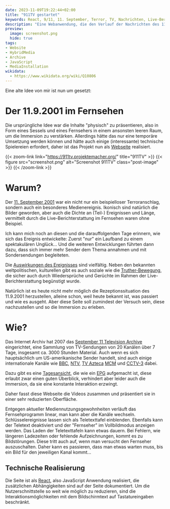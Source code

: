 ```yaml
---
date: 2023-11-09T19:22:44+02:00
title: "911TV gestartet"
keywords: React, 9/11, 11. September, Terror, TV, Nachrichten, Live-Berichterstattung
description: "Eine Webanwendung, die den Verlauf der Nachrichten des 11. Septembers 2001 in Echtzeit erfahrbar macht"
preview:
  image: screenshot.png
  hide: true
tags:
- Website
- HybridMedia
- Archive
- JavaScript
- MediaInstallation
wikidata:
  - https://www.wikidata.org/wiki/Q10806
---
```


Eine alte Idee von mir ist nun um gesetzt:

<!--more-->

# Der 11.9.2001 im Fernsehen

Die ursprüngliche Idee war die Inhalte "physisch" zu präsentieren, also in Form eines Sessels und eines Fernsehers in einem ansonsten leeren Raum, um die Immersion zu verstärken. Allerdings hätte das nur eine temporäre Umsetzung werden können und hätte auch einige (interessante) technische Spielereien erfordert, daher ist das Projekt nun als [Webseite](https://911tv.projektemacher.org/) realisiert.

{{< zoom-link link="https://911tv.projektemacher.org/" title="911TV" >}}
    {{< figure src="screenshot.png" alt="Screenshot 911TV" class="post-image" >}}
{{< /zoom-link >}}

# Warum?

Der [11. September 2001](https://de.wikipedia.org/wiki/Terroranschl%C3%A4ge_am_11._September_2001) war ein nicht nur ein beispielloser Terroranschlag, sondern auch ein besonderes Medienereignis. Ikonisch sind natürlich die Bilder geworden, aber auch die Dichte an (Teil-) Ereignissen und Länge, vermittelt durch die Live-Berichterstattung im Fernsehen waren ohne Beispiel.

Ich kann mich noch an diesen und die darauffolgenden Tage erinnern, wie sich das Ereignis entwickelte: Zuerst "nur" ein Laufband zu einem spektakulären Unglück...
Und die weiteren Entwicklungen führten dann dazu, dass sich immer mehr Sender dem Thema annahmen und mit Sondersendungen begleiteten.

Die [Auswirkungen des Ereignisses](https://en.wikipedia.org/wiki/September_11_attacks#Aftermath) sind vielfältig. Neben den bekannten weltpolitischen, kulturellen gibt es auch soziale wie die [Truther-Bewegung](https://en.wikipedia.org/wiki/9/11_truth_movement), die sicher auch durch Wiedersprüche und Gerüchte im Rahmen der Live-Berichterstattung begünstigt wurde.

Natürlich ist es heute nicht mehr möglich die Rezeptionssituation des 11.9.2001 herzustellen, alleine schon, weil heute bekannt ist, was passiert und wie es ausgeht. Aber diese Seite soll zumindest der Versuch sein, diese nachzustellen und so die Immersion zu erleben.

# Wie?

Das Internet Archiv hat 2007 das [September 11 Television Archive](https://archive.org/details/sept_11_tv_archive) eingerichtet, eine Sammlung von TV-Sendungen von 20 Kanälen über 7 Tage, insgesamt ca. 3000 Stunden Material. Auch wenn es sich hauptsächlich um US-amerikanische Sender handelt, sind auch einige internationale Kanäle wie [BBC](https://en.wikipedia.org/wiki/BBC), [NTV](https://en.wikipedia.org/wiki/NTV_(Russia)), [TV Azteca](https://en.wikipedia.org/wiki/TV_Azteca) [MCM](https://en.wikipedia.org/wiki/MCM_(TV_channel)) und [CCTV-3](https://en.wikipedia.org/wiki/CCTV-3) dabei.

Dazu gibt es eine [Tagesansicht](https://archive.org/details/911), die wie ein [EPG](https://en.wikipedia.org/wiki/Electronic_program_guide) aufgemacht ist, diese erlaubt zwar einen guten Überblick, verhindert aber leider auch die Immersion, da sie eine konstante Interaktion erzwingt.

Daher fasst diese Webseite die Videos zusammen und präsentiert sie in einer sehr reduzierten Oberfläche.

Entgegen aktueller Mediennutzungsgewohnheiten verläuft das Fernsehprogramm linear, man kann aber die Kanäle wechseln.
Schlüsselereignisse lassen sich als Teletexttafel einblenden. Ebenfalls kann der Teletext deaktiviert und der "Fernseher" im Vollbildmodus anzeigen werden. Das Laden der Teletexttafeln kann etwas dauern.
Bei Fehlern, wie längeren Ladezeiten oder fehlende Aufzeichnungen, kommt es zu Bildstörungen. Diese tritt auch auf, wenn man versucht den Fernseher auszuschalten. Daher kann es passieren, dass man etwas warten muss, bis ein Bild für den jeweiligen Kanal kommt...

## Technische Realisierung

Die Seite ist als [React](https://react.dev/), also JavaScript Anwendung realisiert, die zusätzlichen Abhängigkeiten sind auf der Seite dokumentiert. Um die Nutzerschnittstelle so weit wie möglich zu reduzieren, sind die Interaktionsmöglichkeiten mit dem Bildschirmtext auf Tastatureingaben beschränkt.
